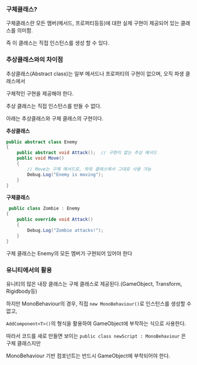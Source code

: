 
### 구체클래스?

구체클래스란 모든 멤버(메서드, 프로퍼티등등)에 대한 실제 구현이 제공되어 있는 클래스를 의미함.

즉 이 클래스는 직접 인스턴스를 생성 할 수 있다.

### 추상클래스와의 차이점

추상클래스(Abstract class)는 일부 메서드나 프로퍼티의 구현이 없으며, 오직 파생 클래스에서 

구체적인 구현을 제공해야 한다.

추상 클래스는 직접 인스턴스를 만들 수 없다.

아래는 추상클래스와 구체 클래스의 구현이다.

**추상클래스**

```csharp
public abstract class Enemy
{
    public abstract void Attack();  // 구현이 없는 추상 메서드
    public void Move()
    {
        // Move는 구체 메서드로, 하위 클래스에서 그대로 사용 가능
        Debug.Log("Enemy is moving");
    }
}
```

**구체클래스**

```csharp
 public class Zombie : Enemy
{
    public override void Attack()
    {
        Debug.Log("Zombie attacks!");
    }
}
```

구체 클래스는 Enemy의 모든 멤버가 구현되어 있어야 한다

### 유니티에서의 활용

유니티의 많은 내장 클래스는 구체 클래스로 제공된다.(GameObject, Transform, Rigidbody등)

하지만 MonoBehaviour의 경우, 직접 `new MonoBehaviour()`로 인스턴스를 생성할 수 없고,

`AddComponent<T>()`의 형식을 활용하여 GameObject에 부착하는 식으로 사용한다.

따라서 코드를 새로 만들면 보이는 `public class newScript : MonoBehaviour` 은 구체 클래스지만

MonoBehaviour 기반 컴포넌트는 반드시 GameObject에 부착되어야 한다.